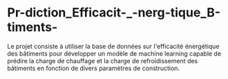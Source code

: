 # Pr-diction_Efficacit-_-nerg-tique_B-timents-
Le projet consiste à utiliser la base de données sur l'efficacité énergétique des  bâtiments pour développer un modèle de machine learning capable de prédire la  charge de chauffage et la charge de refroidissement des bâtiments en fonction de  divers paramètres de construction.
